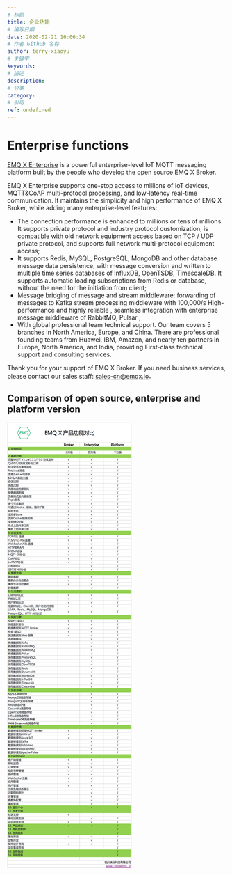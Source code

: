 ```yaml
---
# 标题
title: 企业功能
# 编写日期
date: 2020-02-21 16:06:34
# 作者 Github 名称
author: terry-xiaoyu
# 关键字
keywords:
# 描述
description:
# 分类
category: 
# 引用
ref: undefined
---
```


# Enterprise functions

[EMQ X Enterprise](https://www.emqx.io/cn/products/enterprise) is a powerful enterprise-level IoT MQTT messaging platform built by the people who develop the open source EMQ X Broker.

EMQ X Enterprise supports one-stop access to millions of IoT devices, MQTT&CoAP multi-protocol processing, and low-latency real-time communication. It maintains the simplicity and high performance of EMQ X Broker, while adding many enterprise-level features:

- The connection performance is enhanced to millions or tens of millions. It supports private protocol and industry protocol customization, is compatible with old network equipment access based on TCP / UDP private protocol, and supports full network multi-protocol equipment access;
- It supports Redis, MySQL, PostgreSQL, MongoDB and other database message data persistence, with message conversion and written to multiple time series databases of InfluxDB, OpenTSDB, TimescaleDB. It supports automatic loading subscriptions from Redis or database, without the need for the initiation from client;
- Message bridging of message and stream middleware: forwarding of messages to Kafka stream processing middleware with 100,000/s High-performance and highly reliable , seamless integration with enterprise message middleware of RabbitMQ, Pulsar ;
- With global professional team technical support. Our team covers 5 branches in North America, Europe, and China. There are professional founding teams from Huawei, IBM, Amazon, and nearly ten partners in Europe, North America, and India, providing First-class technical support and consulting services.

Thank you for your support of EMQ X Broker. If you need business services, please contact our sales staff: sales-cn@emqx.io。



## Comparison of open source, enterprise and platform version

![EMQ X 开源版、企业版和专业版的对比](assets/3011583829062_.pic_hd-3829209.jpg)

